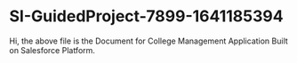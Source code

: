 # SI-GuidedProject-7899-1641185394
Hi, the above file is the Document for College Management Application Built on Salesforce Platform.
